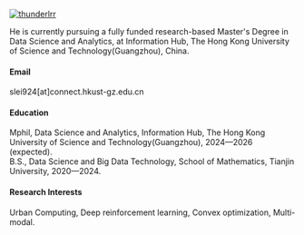 

[![thunderlrr](https://img.shields.io/badge/senli1073-github-blue?logo=github)](https://github.com/thunderlrr/thunderlrr.github.io)

He is currently pursuing a fully funded research-based Master's Degree in Data Science and Analytics, at Information Hub, The Hong Kong University of Science and Technology(Guangzhou), China.

#### Email
slei924[at]connect.hkust-gz.edu.cn

#### Education
Mphil, Data Science and Analytics, Information Hub, The Hong Kong University of Science and Technology(Guangzhou), 2024—2026 (expected).\
B.S., Data Science and Big Data Technology, School of Mathematics, Tianjin University, 2020—2024.

#### Research Interests
Urban Computing, Deep reinforcement learning, Convex optimization, Multi-modal.

